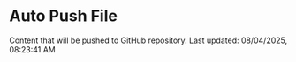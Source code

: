 # Auto Push File

Content that will be pushed to GitHub repository.
Last updated: 08/04/2025, 08:23:41 AM